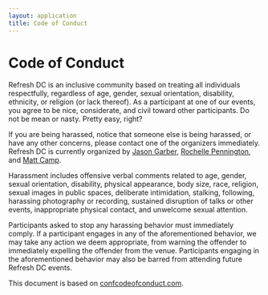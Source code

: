 ```yaml
---
layout: application
title: Code of Conduct
---
```


# Code of Conduct

Refresh DC is an inclusive community based on treating all individuals respectfully, regardless of age, gender, sexual orientation, disability, ethnicity, or religion (or lack thereof). As a participant at one of our events, you agree to be nice, considerate, and civil toward other participants. Do not be mean or nasty. Pretty easy, right?

If you are being harassed, notice that someone else is being harassed, or have any other concerns, please contact one of the organizers immediately. Refresh DC is currently organized by [Jason Garber](https://twitter.com/jgarber), [Rochelle Pennington](https://twitter.com/rochellefp), and [Matt Camp](https://twitter.com/mattcampux).

Harassment includes offensive verbal comments related to age, gender, sexual orientation, disability, physical appearance, body size, race, religion, sexual images in public spaces, deliberate intimidation, stalking, following, harassing photography or recording, sustained disruption of talks or other events, inappropriate physical contact, and unwelcome sexual attention.

Participants asked to stop any harassing behavior must immediately comply. If a participant engages in any of the aforementioned behavior, we may take any action we deem appropriate, from warning the offender to immediately expelling the offender from the venue. Participants engaging in the aforementioned behavior may also be barred from attending future Refresh DC events.

This document is based on [confcodeofconduct.com](http://confcodeofconduct.com/).
